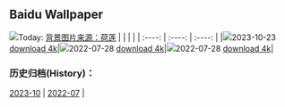 ## Baidu Wallpaper
![](https://img6.bdstatic.com/img/image/public/helian.jpg)Today: [背景图片来源：荷莲](https://img6.bdstatic.com/img/image/public/helian.jpg)
|      |      |      |
| :----: | :----: | :----: |
|![](https://img6.bdstatic.com/img/image/public/helian.jpg)2023-10-23 [download 4k](https://img6.bdstatic.com/img/image/public/helian.jpg)|![](https://img6.bdstatic.com/img/image/pcindex/sunjunpchuazhoutu.JPG)2022-07-28 [download 4k](https://img6.bdstatic.com/img/image/pcindex/sunjunpchuazhoutu.JPG)|![](https://img6.bdstatic.com/img/image/public/helian.jpg)2022-07-28 [download 4k](https://img6.bdstatic.com/img/image/public/helian.jpg)|

### 历史归档(History)：
[2023-10](https://github.com/onethingstudio/baidu-wallpaper/tree/main/picture/2023-10/) | [2022-07](https://github.com/onethingstudio/baidu-wallpaper/tree/main/picture/2022-07/) | 